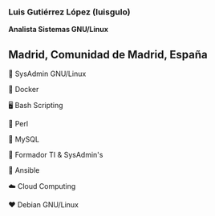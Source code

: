 ### Luis Gutiérrez López (luisgulo)

**Analista Sistemas GNU/Linux**

Madrid, Comunidad de Madrid, España 
---

🐧 SysAdmin GNU/Linux

🐳 Docker

🖥️ Bash Scripting

🐪 Perl

🐬 MySQL

👥 Formador TI  & SysAdmin's

💢 Ansible

☁️ Cloud Computing

❤️ Debian GNU/Linux


<!--
**luisgulo/luisgulo** is a ✨ _special_ ✨ repository because its `README.md` (this file) appears on your GitHub profile.

Here are some ideas to get you started:

- 🔭 I’m currently working on ...
- 🌱 I’m currently learning ...
- 👯 I’m looking to collaborate on ...
- 🤔 I’m looking for help with ...
- 💬 Ask me about ...
- 📫 How to reach me: ...
- 😄 Pronouns: ...
- ⚡ Fun fact: ...
-->
